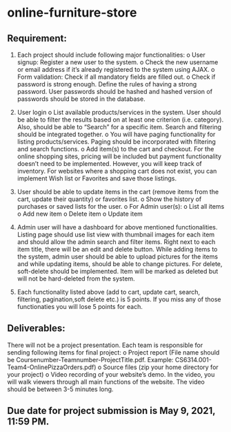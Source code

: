 # online-furniture-store

## Requirement:

1. Each project should include following major functionalities:
  o User signup: Register a new user to the system.
  o Check the new username or email address if it’s already registered to the system using AJAX.
  o Form validation: Check if all mandatory fields are filled out.
  o Check if password is strong enough. Define the rules of having a strong password. User passwords should be hashed and hashed version of passwords should be stored in the         database.
2. User login
  o List available products/services in the system. User should be able to filter the results based on at least one criterion (i.e. category). Also, should be able
    to “Search” for a specific item. Search and filtering should be integrated together.
  o You will have paging functionality for listing products/services. Paging should be incorporated with filtering and search functions.
  o Add item(s) to the cart and checkout. For the online shopping sites, pricing will be included but payment functionality doesn’t need to be implemented.
    However, you will keep track of inventory. For websites where a shopping cart does not exist, you can implement Wish list or Favorites and save those
    listings.
3. User should be able to update items in the cart (remove items from the cart, update their quantity) or favorites list.
  o Show the history of purchases or saved lists for the user.
  o For Admin user(s):
  o List all items
  o Add new item
  o Delete item
  o Update item
4.  Admin user will have a dashboard for above mentioned functionalities. Listing page should use list view with thumbnail images for each item and should allow the
admin search and filter items. Right next to each item title, there will be an edit and delete button.
While adding items to the system, admin user should be able to upload pictures for the items and while updating items, should be able to change pictures.
For delete, soft-delete should be implemented. Item will be marked as deleted but will not be hard-deleted from the system.

5. Each functionality listed above (add to cart, update cart, search, filtering, pagination,soft delete etc.) is 5 points. If you miss any of those functionaties you will lose 5
points for each.

## Deliverables:
There will not be a project presentation.
Each team is responsible for sending following items for final project:
o Project report (File name should be Coursenumber-Teamnumber-ProjectTitle.pdf. Example: CS6314.001-Team4-OnlinePizzaOrders.pdf)
o Source files (zip your home directory for your project)
o Video recording of your website’s demo. In the video, you will walk viewers through all main functions of the website. The video should be between 3-5
  minutes long.

## Due date for project submission is May 9, 2021, 11:59 PM.
